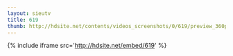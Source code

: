```yaml
---
layout: sieutv
title: 619
thumb: http://hdsite.net/contents/videos_screenshots/0/619/preview_360p.mp4.jpg
---
```

{% include iframe src='http://hdsite.net/embed/619' %}
 
